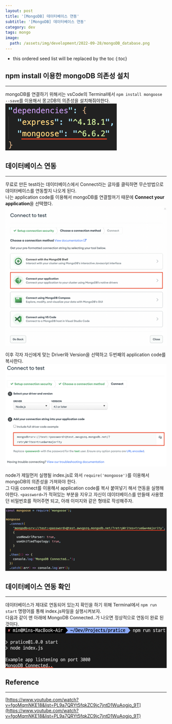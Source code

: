 ```yaml
---
layout: post
title: '[MongoDB] 데이터베이스 연동'
subtitle: '[MongoDB] 데이터베이스 연동'
category: dev
tags: mongo
image:
  path: /assets/img/development/2022-09-28/mongoDB_database.png
---
```


<!-- prettier-ignore -->
* this ordered seed list will be replaced by the toc 
{:toc}

## npm install 이용한 mongoDB 의존성 설치

---

mongoDB를 연결하기 위해서는 vsCode의 Terminal에서 `npm install mongoose --save`를 이용해서 몽고DB의 의존성을 설치해줘야한다.  
![add_mongoose](/assets/img/development/2022-09-30/add_mongoose.png)

## 데이터베이스 연동

---

무료로 만든 test라는 데이터베이스에서 Connect라는 글자를 클릭하면 무슨방법으로 데이터베이스를 연동할지 나오게 된다.  
나는 application code를 이용해서 mongoDB를 연결할꺼기 때문에 **Connect your application**을 선택했다.
![connect_method](/assets/img/development/2022-09-30/connect_method.png)

이후 각자 자신에게 맞는 Driver와 Version을 선택하고 두번째의 application code를 복사한다.  
![connect_to_applicaton](/assets/img/development/2022-09-30/connect_to_application.png)

node가 제일먼저 실행될 index.js로 와서 `require('mongoose')`를 이용해서 mongoDB의 의존성을 가져와야 한다.  
그 다음 connect를 이용해서 application code를 복사 붙여넣기 해서 연동을 실행해야한다. `<password>`가 적혀있는 부분을 지우고 자신이 데이터베이스를 만들때 사용했던 비밀번호를 적어주면 되고, 아래 이미지와 같은 형태로 작성해주자.

![connect_mongoDB](/assets/img/development/2022-09-30/connect_mongoDB.png)

## 데이터베이스 연동 확인

---

데이터베이스가 제대로 연동되어 있는지 확인을 하기 위해 Terminal에서 `npm run start` 명령어를 통해 index.js파일을 실행시켜보자.  
다음과 같이 맨 아래에 MongoDB Connected..가 나오면 정상적으로 연동이 완료 된 것이다.  
![check_connection](/assets/img/development/2022-09-30/check_connection.png)

## Reference

---

[https://www.youtube.com/watch?v=fgoMqmNKE18&list=PL9a7QRYt5fqkZC9jc7jntD1WuAogjo_9T](https://www.youtube.com/watch?v=fgoMqmNKE18&list=PL9a7QRYt5fqkZC9jc7jntD1WuAogjo_9T)
